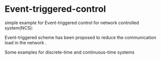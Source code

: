 # Event-triggered-control
simple example for Event-triggered control for network controlled system(NCS):

Event-triggered scheme has been proposed to reduce the communication load in the network .

Some examples for discrete-time and continuous-time systems


